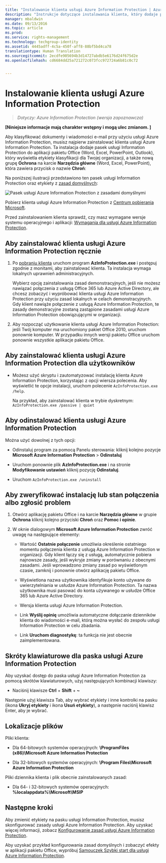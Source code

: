 ```yaml
---
title: "Instalowanie klienta usługi Azure Information Protection | Azure Information Protection"
description: "Instrukcje dotyczące instalowania klienta, który dodaje pasek usługi Information Protection do aplikacji pakietu Office, dzięki czemu można wybrać etykiety klasyfikacji dla dokumentów i wiadomości e-mail."
manager: mbaldwin
ms.date: 09/13/2016
ms.topic: article
ms.prod: 
ms.service: rights-management
ms.technology: techgroup-identity
ms.assetid: 4445adff-4c5a-450f-aff8-88bf5bd4ca78
translationtype: Human Translation
ms.sourcegitcommit: 2ecdfe905694b3d14727abdb5e6176d24f675d2e
ms.openlocfilehash: cd6684dd25a721272c073fcc972724a6b81c0c72


---
```


# Instalowanie klienta usługi Azure Information Protection

>*Dotyczy: Azure Information Protection (wersja zapoznawcza)*

**[Niniejsze informacje mają charakter wstępny i mogą ulec zmianom. ]**

Aby klasyfikować dokumenty i wiadomości e-mail przy użyciu usługi Azure Information Protection, musisz najpierw zainstalować klienta usługi Azure Information Protection. Ta instalacja dodaje pasek usługi Information Protection do aplikacji pakietu Office (Word, Excel, PowerPoint, Outlook), który wyświetla etykiety klasyfikacji dla Twojej organizacji, a także nową grupę **Ochrona** na karcie **Narzędzia główne** (Word, Excel, PowerPoint), która zawiera przycisk o nazwie **Chroń**:

Na poniższej ilustracji przedstawiono ten pasek usługi Information Protection oraz etykiety z [zasad domyślnych](configure-policy-default.md):

![Pasek usługi Azure Information Protection z zasadami domyślnymi](../media/info-protect-bar-default.png)

Pobierz klienta usługi Azure Information Protection z [Centrum pobierania Microsoft](https://www.microsoft.com/en-us/download/details.aspx?id=53018).

Przed zainstalowaniem klienta sprawdź, czy masz wymagane wersje systemu operacyjnego i aplikacji: [Wymagania dla usługi Azure Information Protection](requirements-azure-infoprotect.md).


## Aby zainstalować klienta usługi Azure Information Protection ręcznie

1. Po [pobraniu klienta](https://www.microsoft.com/en-us/download/details.aspx?id=53018) uruchom program **AzInfoProtection.exe** i postępuj zgodnie z monitami, aby zainstalować klienta. Ta instalacja wymaga lokalnych uprawnień administracyjnych.

    Wybierz opcję zainstalowania zasad demonstracyjnych, jeśli nie możesz nawiązać połączenia z usługą Office 365 lub Azure Active Directory, ale chcesz zobaczyć i wypróbować klienta usługi Azure Information Protection przy użyciu zasad lokalnych w celach demonstracyjnych. Gdy klient nawiąże połączenie z usługą Azure Information Protection, te zasady demonstracyjne zostaną zastąpione zasadami usługi Azure Information Protection obowiązującymi w organizacji. 

2. Aby rozpocząć użytkowanie klienta usługi Azure Information Protection: jeśli Twój komputer ma uruchomiony pakiet Office 2010, uruchom ponownie komputer. W przypadku innych wersji pakietu Office uruchom ponownie wszystkie aplikacje pakietu Office.

## Aby zainstalować klienta usługi Azure Information Protection dla użytkowników

- Możesz użyć skryptu i zautomatyzować instalację klienta Azure Information Protection, korzystając z opcji wiersza polecenia. Aby wyświetlić te opcje instalacji, uruchom polecenie `AzInfoProtection.exe /help`.

    Na przykład, aby zainstalować klienta w trybie dyskretnym: `AzInfoProtection.exe /passive | quiet`


## Aby odinstalować klienta usługi Azure Information Protection

Można użyć dowolnej z tych opcji:

- Odinstaluj program za pomocą Panelu sterowania: kliknij kolejno pozycje **Microsoft Azure Information Protection** > **Odinstaluj**

- Uruchom ponownie plik **AzInfoProtection.exe** i na stronie **Modyfikowanie ustawień** kliknij pozycję **Odinstaluj**. 

- Uruchom `AzInfoProtection.exe /uninstall`


## Aby zweryfikować instalację lub stan połączenia albo zgłosić problem

1. Otwórz aplikację pakietu Office i na karcie **Narzędzia główne** w grupie **Ochrona** kliknij kolejno przyciski **Chroń** oraz **Pomoc i opinie**.

2. W oknie dialogowym **Microsoft Azure Information Protection** zwróć uwagę na następujące elementy:

    - Wartość **Ostatnie połączenie** umożliwia określenie ostatniego momentu połączenia klienta z usługą Azure Information Protection w organizacji. Gdy klient łączy się z usługą, automatycznie pobiera najnowsze zasady, jeśli wykryje zmiany w porównaniu z obecnymi zasadami. Jeśli wprowadzono zmiany zasad po wyświetlonym czasie, zamknij i ponownie otwórz aplikację pakietu Office.

    - Wyświetlona nazwa użytkownika identyfikuje konto używane do uwierzytelniania w usłudze Azure Information Protection. Ta nazwa użytkownika musi pasować do konta używanego w usłudze Office 365 lub Azure Active Directory.

    - Wersja klienta usługi Azure Information Protection.

    - Link **Wyślij opinię** umożliwia automatyczne dołączanie dzienników klienta do wiadomości e-mail, którą można wysłać do zespołu usługi Information Protection w celu zbadania.

    - Link **Uruchom diagnostykę**: ta funkcja nie jest obecnie zaimplementowana.

## Skróty klawiaturowe dla paska usługi Azure Information Protection

Aby uzyskać dostęp do paska usługi Azure Information Protection za pomocą skrótów klawiaturowych, użyj następujących kombinacji klawiszy:

- Naciśnij klawisze **Ctrl** + **Shift** + **~** 

Następnie użyj klawisza Tab, aby wybrać etykiety i inne kontrolki na pasku (ikona **Ukryj etykiety** i ikona **Usuń etykiety**), a następnie naciśnij klawisz Enter, aby je wybrać.


## Lokalizacje plików

Pliki klienta:   

- Dla 64-bitowych systemów operacyjnych: **\ProgramFiles (x86)\Microsoft Azure Information Protection**

- Dla 32-bitowych systemów operacyjnych: **\Program Files\Microsoft Azure Information Protection**

Pliki dziennika klienta i plik obecnie zainstalowanych zasad:

- Dla 64- i 32-bitowych systemów operacyjnych: **%localappdata%\Microsoft\MSIP**


## Następne kroki

Aby zmienić etykiety na pasku usługi Information Protection, musisz skonfigurować zasady usługi Azure Information Protection. Aby uzyskać więcej informacji, zobacz [Konfigurowanie zasad usługi Azure Information Protection](configure-policy.md).

Aby uzyskać przykład konfigurowania zasad domyślnych i zobaczyć efekty w aplikacji pakietu Office, wypróbuj [Samouczek Szybki start dla usługi Azure Information Protection](infoprotect-quick-start-tutorial.md). 



<!--HONumber=Sep16_HO2-->


